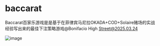 # baccarat
Baccarat百家乐游戏是是基于在菲律宾马尼拉OKADA+COD+Solaire赌场的实战经验写出来的最佳下注策略游戏@Bonifacio High Street@2025.03.24

![image](https://github.com/user-attachments/assets/7317198b-c6cd-468a-8c39-85374e9bad6b)
